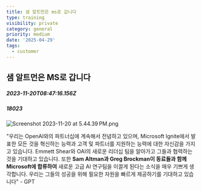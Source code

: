 ```yaml
---
title: 샘 알트먼은 ms로 갑니다
type: training
visibility: private
category: general
priority: medium
date: '2025-04-29'
tags:
  - customer
---
```

## 샘 알트먼은 MS로 갑니다
##### 2023-11-20T08:47:16.156Z
##### 18023

<img src="https://media.disquiet.io/images/makerlog/762b49ad78eba564f461bc59913559d4a87e35a3590e1246bfcf4384838f6f90" alt="Screenshot 2023-11-20 at 5.44.39 PM.png" title="Screenshot 2023-11-20 at 5.44.39 PM.png"><p>"우리는 OpenAI와의 파트너십에 계속해서 전념하고 있으며, Microsoft Ignite에서 발표한 모든 것을 혁신하는 능력과 고객 및 파트너를 지원하는 능력에 대한 자신감을 가지고 있습니다. Emmett Shear와 OAI의 새로운 리더십 팀을 알아가고 그들과 협력하는 것을 기대하고 있습니다. 또한 <strong>Sam Altman과 Greg Brockman이 동료들과 함께 Microsoft에 합류하여</strong> 새로운 고급 AI 연구팀을 이끌게 된다는 소식을 매우 기쁘게 생각합니다. 우리는 그들의 성공을 위해 필요한 자원을 빠르게 제공하기를 기대하고 있습니다" - GPT</p>
